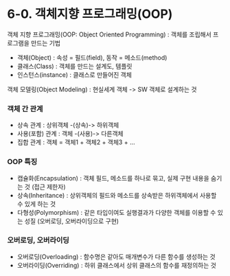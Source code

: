 # 6-0. 객체지향 프로그래밍(OOP)

객체 지향 프로그래밍(OOP: Object Oriented Programming) : 객체를 조립해서 프로그램을 만드는 기법

- 객체(Object) : 속성 = 필드(field), 동작 = 메소드(method)
- 클래스(Class) : 객체를 만드는 설계도, 템플릿
- 인스턴스(instance) : 클래스로 만들어진 객체 

객체 모델링(Object Modeling) : 현실세계 객체 -> SW 객체로 설계하는 것

### 객체 간 관계

- 상속 관계 : 상위객체 -(상속)-> 하위객체
- 사용(포함) 관계 : 객체 -(사용)-> 다른객체
- 집합 관계 : 객체 = 객체1 + 객체2 + 객체3 + ...

### OOP 특징

- 캡슐화(Encapsulation) : 객체 필드, 메소드를 하나로 묶고, 실제 구현 내용을 숨기는 것 (접근 제한자)
- 상속(Inheritance) : 상위객체의 필드와 메소드를 상속받은 하위객체에서 사용할 수 있게 하는 것
- 다형성(Polymorphism) : 같은 타입이여도 실행결과가 다양한 객체를 이용할 수 있는 성질 (오버로딩, 오버라이딩으로 구현)

### 오버로딩, 오버라이딩

- 오버로딩(Overloading) : 함수명은 같아도 매개변수가 다른 함수를 생성하는 것
- 오버라이딩(Overriding) : 하위 클래스에서 상위 클래스의 함수를 재정의하는 것
